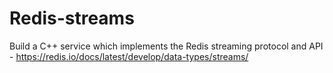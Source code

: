 # Redis-streams
Build a C++ service which implements the Redis streaming protocol and API - https://redis.io/docs/latest/develop/data-types/streams/
